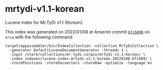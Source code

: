 # mrtydi-v1.1-korean

Lucene index for Mr.TyDi v1.1 (Korean).

This index was generated on 2022/01/08 at Anserini commit [`6fcb896`](https://github.com/castorini/anserini/commit/6fcb896c61e2b8cf2f235def3e95dda5fe4cd2fc) on `orca` with the following command:

```
target/appassembler/bin/IndexCollection -collection MrTyDiCollection \
  -generator DefaultLuceneDocumentGenerator -threads 1 \
  -input /store/collections/mr-tydi-corpus/mrtydi-v1.1-korean/ \
  -index indexes/lucene-index.mrtydi-v1.1-korean.20220108.6fcb89/ \
  -storePositions -storeDocvectors -storeRaw -optimize -language ko
```